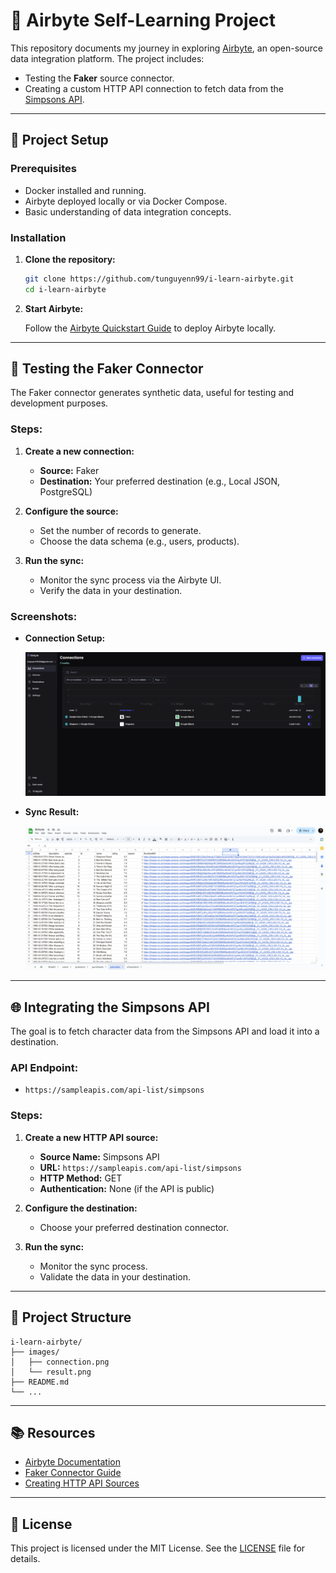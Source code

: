 # 🚀 Airbyte Self-Learning Project

This repository documents my journey in exploring [Airbyte](https://airbyte.com), an open-source data integration platform. The project includes:

- Testing the **Faker** source connector.
- Creating a custom HTTP API connection to fetch data from the [Simpsons API](https://sampleapis.com/api-list/simpsons).

---

## 🔧 Project Setup

### Prerequisites

- Docker installed and running.
- Airbyte deployed locally or via Docker Compose.
- Basic understanding of data integration concepts.

### Installation

1. **Clone the repository:**

   ```bash
   git clone https://github.com/tunguyenn99/i-learn-airbyte.git
   cd i-learn-airbyte
   ```

2. **Start Airbyte:**

   Follow the [Airbyte Quickstart Guide](https://docs.airbyte.com/quickstart/deploy-airbyte/) to deploy Airbyte locally.

---

## 🧲 Testing the Faker Connector

The Faker connector generates synthetic data, useful for testing and development purposes.

### Steps:

1. **Create a new connection:**

   - **Source:** Faker
   - **Destination:** Your preferred destination (e.g., Local JSON, PostgreSQL)

2. **Configure the source:**

   - Set the number of records to generate.
   - Choose the data schema (e.g., users, products).

3. **Run the sync:**

   - Monitor the sync process via the Airbyte UI.
   - Verify the data in your destination.

### Screenshots:

- **Connection Setup:**

  ![Connection Setup](./images/connection.png)

- **Sync Result:**

  ![Sync Result](./images/result.png)

---

## 🌐 Integrating the Simpsons API

The goal is to fetch character data from the Simpsons API and load it into a destination.

### API Endpoint:

- `https://sampleapis.com/api-list/simpsons`

### Steps:

1. **Create a new HTTP API source:**

   - **Source Name:** Simpsons API
   - **URL:** `https://sampleapis.com/api-list/simpsons`
   - **HTTP Method:** GET
   - **Authentication:** None (if the API is public)

2. **Configure the destination:**

   - Choose your preferred destination connector.

3. **Run the sync:**

   - Monitor the sync process.
   - Validate the data in your destination.

---

## 📁 Project Structure

```
i-learn-airbyte/
├── images/
│   ├── connection.png
│   └── result.png
├── README.md
└── ...
```

---

## 📚 Resources

- [Airbyte Documentation](https://docs.airbyte.com)
- [Faker Connector Guide](https://docs.airbyte.com/integrations/sources/faker)
- [Creating HTTP API Sources](https://docs.airbyte.com/integrations/sources/http)

---

## 📄 License

This project is licensed under the MIT License. See the [LICENSE](LICENSE) file for details.